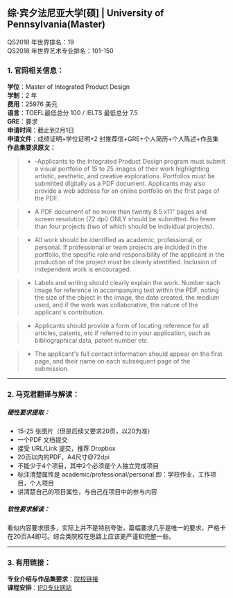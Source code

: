 ## 综·宾夕法尼亚大学[硕] | University of Pennsylvania(Master)

QS2018 年世界排名：19  
QS2018 年世界艺术专业排名：101-150
### 1. 官网相关信息：

**学位**：Master of Integrated Product Design  
**学制**：2 年  
**费用**：25976 美元  
**语言**：TOEFL最低总分 100 / IELTS 最低总分 7.5  
**GRE**：要求    
**申请时间**：截止到2月1日  
**申请文件**：成绩证明+学位证明+2 封推荐信+GRE+个人简历+个人陈述+作品集  
**作品集要求原文：**   

> - -Applicants to the Integrated Product Design program must submit a visual portfolio of 15 to 25 images of their work highlighting artistic, aesthetic, and creative explorations. Portfolios must be submitted digitally as a PDF document. Applicants may also provide a web address for an online portfolio on the first page of the PDF.

> - A PDF document of no more than twenty 8.5 x11" pages and screen resolution (72 dpi) ONLY should be submitted. No fewer than four projects (two of which should be individual projects).

> - All work should be identified as academic, professional, or personal. If professional or team projects are included in the portfolio, the specific role and responsibility of the applicant in the production of the project must be clearly identified. Inclusion of independent work is encouraged.

> - Labels and writing should clearly explain the work. Number each image for reference in accompanying text within the PDF, noting the size of the object in the image, the date created, the medium used, and if the work was collaborative, the nature of the applicant's contribution.

> - Applicants should provide a form of locating reference for all articles, patents, etc if referred to in your application, such as bibliographical data, patent number etc.

> - The applicant's full contact information should appear on the first page, and their name on each subsequent page of the submission.


---


### 2. 马克君翻译与解读：

##### 硬性要求提取：
- 15-25 张图片（但是后续又要求20页，以20为准）
- 一个PDF 文档提交
- 接受 URL/Link 提交，推荐 Dropbox
- 20页以内的PDF，A4尺寸@72dpi
- 不能少于4个项目，其中2个必须是个人独立完成项目
- 标注清楚属性是 academic/professional/personal 即：学校作业，工作项目，个人项目
- 讲清楚自己的项目属性，与自己在项目中的参与内容

##### 软性要求解读：
看似内容要求很多，实际上并不是特别夸张，篇幅要求几乎是唯一的要求，严格卡在20页A4即可。综合类院校在思路上应该更严谨和完整一些。


---


### 3. 有用链接：

**专业介绍与作品集要求**：[院校链接](https://gradadm.seas.upenn.edu/masters/integrated-product-design/)  
**课程安排**：[IPD专业网站](https://ipd.me.upenn.edu/)

